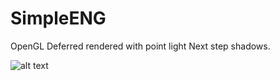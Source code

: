 # SimpleENG
OpenGL
Deferred rendered with point light
Next step shadows.

![alt text](https://raw.githubusercontent.com/VictorOrts/SimpleENG/pictures/2b.png)